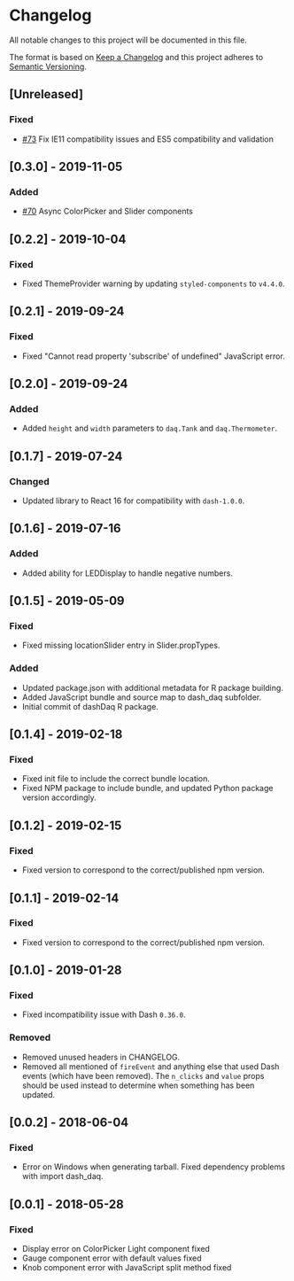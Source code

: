 # Changelog

All notable changes to this project will be documented in this file.

The format is based on [Keep a
Changelog](http://keepachangelog.com/en/1.0.0/) and this project
adheres to [Semantic Versioning](http://semver.org/spec/v2.0.0.html).

## [Unreleased]
### Fixed
* [#73](https://github.com/plotly/dash-daq/pull/73) Fix IE11 compatibility issues and ES5 compatibility and validation

## [0.3.0] - 2019-11-05
### Added
* [#70](https://github.com/plotly/dash-daq/pull/70) Async ColorPicker and Slider components

## [0.2.2] - 2019-10-04

### Fixed
* Fixed ThemeProvider warning by updating `styled-components` to `v4.4.0`.

## [0.2.1] - 2019-09-24

### Fixed
* Fixed "Cannot read property 'subscribe' of undefined" JavaScript
  error.

## [0.2.0] - 2019-09-24

### Added
* Added `height` and `width` parameters to `daq.Tank` and
  `daq.Thermometer`.

## [0.1.7] - 2019-07-24

### Changed
* Updated library to React 16 for compatibility with `dash-1.0.0`.

## [0.1.6] - 2019-07-16

### Added
* Added ability for LEDDisplay to handle negative numbers.

## [0.1.5] - 2019-05-09

### Fixed
* Fixed missing locationSlider entry in Slider.propTypes.

### Added

* Updated package.json with additional metadata for R package
  building.
* Added JavaScript bundle and source map to dash_daq subfolder.
* Initial commit of dashDaq R package.

## [0.1.4] - 2019-02-18

### Fixed
* Fixed init file to include the correct bundle location.
* Fixed NPM package to include bundle, and updated Python package
  version accordingly.

## [0.1.2] - 2019-02-15

### Fixed
* Fixed version to correspond to the correct/published npm version.

## [0.1.1] - 2019-02-14

### Fixed
* Fixed version to correspond to the correct/published npm version.

## [0.1.0] - 2019-01-28

### Fixed
* Fixed incompatibility issue with Dash `0.36.0`.

### Removed
* Removed unused headers in CHANGELOG.
* Removed all mentioned of `fireEvent` and anything else that used
  Dash events (which have been removed). The `n_clicks` and `value`
  props should be used instead to determine when something has been
  updated.

## [0.0.2] - 2018-06-04

### Fixed
* Error on Windows when generating tarball. Fixed dependency problems
  with import dash_daq.

## [0.0.1] - 2018-05-28

### Fixed

* Display error on ColorPicker Light component fixed
* Gauge component error with default values fixed
* Knob component error with JavaScript split method fixed
